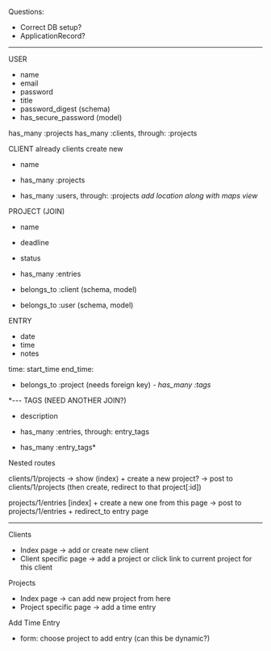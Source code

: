 Questions:
- Correct DB setup?
- ApplicationRecord?

------------

USER
- name
- email
- password
- title
- password_digest (schema)
- has_secure_password (model)

has_many :projects
has_many :clients, through: :projects


CLIENT
already clients
create new

- name

- has_many :projects
- has_many :users, through: :projects
*add location along with maps view*

PROJECT (JOIN)
- name
- deadline
- status

- has_many :entries
- belongs_to :client (schema, model)
- belongs_to :user (schema, model)


ENTRY
- date
- time
- notes

time: start_time
end_time:

- belongs_to :project (needs foreign key)
*- has_many :tags*



*---
TAGS (NEED ANOTHER JOIN?)
- description

- has_many :entries, through: entry_tags
- has_many :entry_tags*


Nested routes

clients/1/projects -> show (index) + create a new project?
-> post to clients/1/projects (then create, redirect to that project[:id])

projects/1/entries [index] + create a new one from this page
-> post to projects/1/entries + redirect_to entry page


--------------

Clients
- Index page -> add or create new client
- Client specific page
  -> add a project or click link to current project for this client

Projects
- Index page -> can add new project from here
- Project specific page
  -> add a time entry

Add Time Entry
- form: choose project to add entry (can this be dynamic?)
